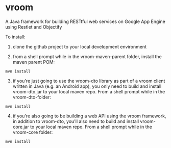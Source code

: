 vroom
=====

A Java framework for building RESTtful web services on Google App Engine using Restlet and Objectify

To install:

1) clone the github project to your local development environment

2) from a shell prompt while in the vroom-maven-parent folder, install the maven parent POM:

`mvn install`

3) if you're just going to use the vroom-dto library as part of a vroom client written in Java (e.g. an Android app), you only need to build and install vroom-dto.jar to your local maven repo.  From a shell prompt while in the vroom-dto-folder:

`mvn install`

4) if you're also going to be building a web API using the vroom framework, in addition to vroom-dto, you'll also need to build and install vroom-core.jar to your local maven repo.  From a shell prompt while in the vroom-core folder:

`mvn install`
